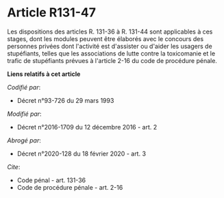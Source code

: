 # Article R131-47

Les dispositions des articles R. 131-36 à R. 131-44 sont applicables à ces stages, dont les modules peuvent être élaborés
avec le concours des personnes privées dont l'activité est d'assister ou d'aider les usagers de stupéfiants, telles que les
associations de lutte contre la toxicomanie et le trafic de stupéfiants prévues à l'article 2-16 du code de procédure pénale.

**Liens relatifs à cet article**

_Codifié par_:

  - Décret n°93-726 du 29 mars 1993

_Modifié par_:

  - Décret n°2016-1709 du 12 décembre 2016 - art. 2

_Abrogé par_:

  - Décret n°2020-128 du 18 février 2020 - art. 3

_Cite_:

  - Code pénal - art. 131-36
  - Code de procédure pénale - art. 2-16
